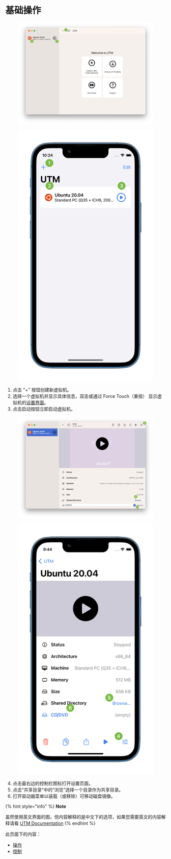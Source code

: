 # 基础操作

<div>

<figure><img src="../../.gitbook/assets/macos-getting-started-1 (1).png" alt=""><figcaption></figcaption></figure>

 

<figure><img src="../../.gitbook/assets/iphone-getting-started-1.png.png" alt=""><figcaption></figcaption></figure>

</div>

1. 点击 "+" 按钮创建新虚拟机。
2. 选择一个虚拟机并显示具体信息，双击或通过 Force Touch（重按） 显示虚拟机的[设置界面](https://docs.getutm.app/basics/actions/)。
3. 点击启动按钮立即启动虚拟机。

<div>

<figure><img src="../../.gitbook/assets/macos-getting-started-2.png" alt=""><figcaption></figcaption></figure>

 

<figure><img src="../../.gitbook/assets/iphone-getting-started-2 (1).png" alt=""><figcaption></figcaption></figure>

</div>

4. 点击最右边的控制栏图标打开设置页面。
5. 点击“共享目录”中的“浏览”选择一个目录作为共享目录。
6. 打开驱动器菜单以装载（或移除）可移动磁盘镜像。

{% hint style="info" %}
**Note**

虽然使用英文界面的图，但内容解释的是中文下的选项，如果您需要英文的内容解释请看 [UTM Documentation](https://docs.getutm.app/basics/basics)
{% endhint %}

此页面下的内容：

* [操作](actions.md)
* [控制](controls.md)
